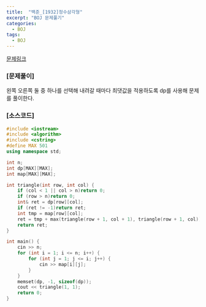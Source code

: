 ```yaml
---
title:  "백준_[1932]정수삼각형"
excerpt: "BOJ 문제풀기"
categories:
  - BOJ
tags:
  - BOJ
---
```

[문제링크](https://www.acmicpc.net/problem/1932)
### [문제풀이]
왼쪽 오른쪽 둘 중 하나를 선택해 내려갈 때마다 최댓값을 적용하도록 dp를 사용해 문제를 풀이한다.
### [소스코드]
~~~cpp
#include <iostream>
#include <algorithm>
#include <cstring>
#define MAX 501
using namespace std;

int n;
int dp[MAX][MAX];
int map[MAX][MAX];

int triangle(int row, int col) {
	if (col < 1 || col > n)return 0;
	if (row > n)return 0;
	int& ret = dp[row][col];
	if (ret != -1)return ret;
	int tmp = map[row][col];
	ret = tmp + max(triangle(row + 1, col + 1), triangle(row + 1, col));
	return ret;
}

int main() {
	cin >> n;
	for (int i = 1; i <= n; i++) {
		for (int j = 1; j <= i; j++) {
			cin >> map[i][j];
		}
	}
	memset(dp, -1, sizeof(dp));
	cout << triangle(1, 1);
	return 0;
}
~~~